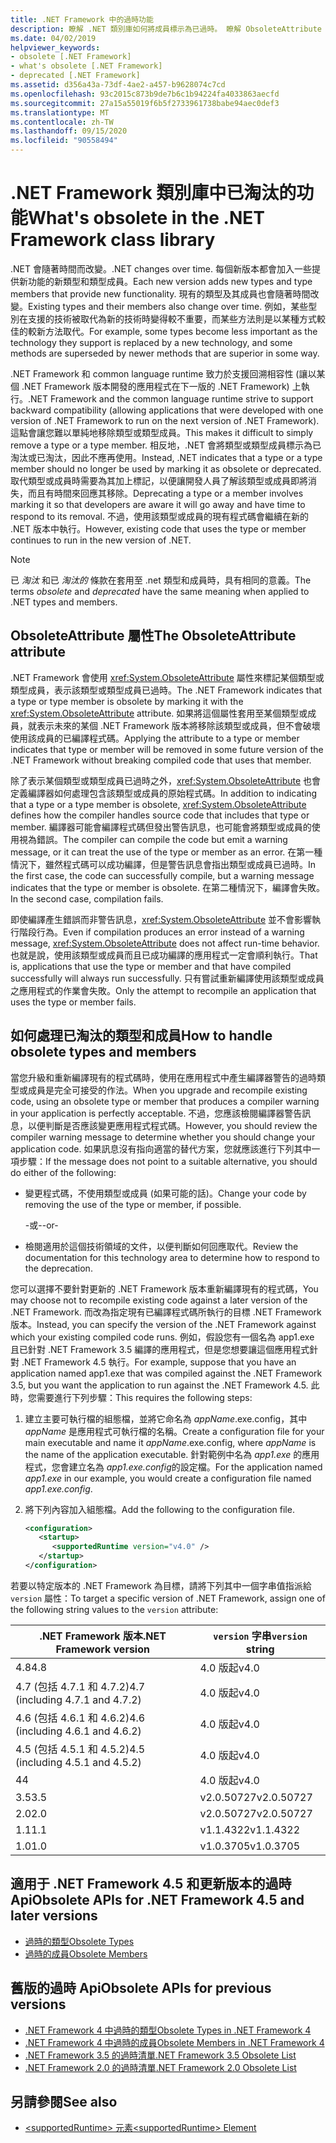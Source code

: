 ```yaml
---
title: .NET Framework 中的過時功能
description: 瞭解 .NET 類別庫如何將成員標示為已過時。 瞭解 ObsoleteAttribute 屬性、如何處理過時的類型和成員等等。
ms.date: 04/02/2019
helpviewer_keywords:
- obsolete [.NET Framework]
- what's obsolete [.NET Framework]
- deprecated [.NET Framework]
ms.assetid: d356a43a-73df-4ae2-a457-b9628074c7cd
ms.openlocfilehash: 93c2015c873b9de7b6c1b94224fa4033863aecfd
ms.sourcegitcommit: 27a15a55019f6b5f2733961738babe94aec0def3
ms.translationtype: MT
ms.contentlocale: zh-TW
ms.lasthandoff: 09/15/2020
ms.locfileid: "90558494"
---
```

# <a name="whats-obsolete-in-the-net-framework-class-library"></a><span data-ttu-id="9b35f-104">.NET Framework 類別庫中已淘汰的功能</span><span class="sxs-lookup"><span data-stu-id="9b35f-104">What's obsolete in the .NET Framework class library</span></span>

<span data-ttu-id="9b35f-105">.NET 會隨著時間而改變。</span><span class="sxs-lookup"><span data-stu-id="9b35f-105">.NET changes over time.</span></span> <span data-ttu-id="9b35f-106">每個新版本都會加入一些提供新功能的新類型和類型成員。</span><span class="sxs-lookup"><span data-stu-id="9b35f-106">Each new version adds new types and type members that provide new functionality.</span></span> <span data-ttu-id="9b35f-107">現有的類型及其成員也會隨著時間改變。</span><span class="sxs-lookup"><span data-stu-id="9b35f-107">Existing types and their members also change over time.</span></span> <span data-ttu-id="9b35f-108">例如，某些型別在支援的技術被取代為新的技術時變得較不重要，而某些方法則是以某種方式較佳的較新方法取代。</span><span class="sxs-lookup"><span data-stu-id="9b35f-108">For example, some types become less important as the technology they support is replaced by a new technology, and some methods are superseded by newer methods that are superior in some way.</span></span>

<span data-ttu-id="9b35f-109">.NET Framework 和 common language runtime 致力於支援回溯相容性 (讓以某個 .NET Framework 版本開發的應用程式在下一版的 .NET Framework) 上執行。</span><span class="sxs-lookup"><span data-stu-id="9b35f-109">.NET Framework and the common language runtime strive to support backward compatibility (allowing applications that were developed with one version of .NET Framework to run on the next version of .NET Framework).</span></span> <span data-ttu-id="9b35f-110">這點會讓您難以單純地移除類型或類型成員。</span><span class="sxs-lookup"><span data-stu-id="9b35f-110">This makes it difficult to simply remove a type or a type member.</span></span> <span data-ttu-id="9b35f-111">相反地，.NET 會將類型或類型成員標示為已淘汰或已淘汰，因此不應再使用。</span><span class="sxs-lookup"><span data-stu-id="9b35f-111">Instead, .NET indicates that a type or a type member should no longer be used by marking it as obsolete or deprecated.</span></span> <span data-ttu-id="9b35f-112">取代類型或成員時需要為其加上標記，以便讓開發人員了解該類型或成員即將消失，而且有時間來回應其移除。</span><span class="sxs-lookup"><span data-stu-id="9b35f-112">Deprecating a type or a member involves marking it so that developers are aware it will go away and have time to respond to its removal.</span></span> <span data-ttu-id="9b35f-113">不過，使用該類型或成員的現有程式碼會繼續在新的 .NET 版本中執行。</span><span class="sxs-lookup"><span data-stu-id="9b35f-113">However, existing code that uses the type or member continues to run in the new version of .NET.</span></span>

> [!NOTE]
> <span data-ttu-id="9b35f-114">已 *淘汰* 和已 *淘汰的* 條款在套用至 .net 類型和成員時，具有相同的意義。</span><span class="sxs-lookup"><span data-stu-id="9b35f-114">The terms *obsolete* and *deprecated* have the same meaning when applied to .NET types and members.</span></span>

## <a name="the-obsoleteattribute-attribute"></a><span data-ttu-id="9b35f-115">ObsoleteAttribute 屬性</span><span class="sxs-lookup"><span data-stu-id="9b35f-115">The ObsoleteAttribute attribute</span></span>

<span data-ttu-id="9b35f-116">.NET Framework 會使用 <xref:System.ObsoleteAttribute> 屬性來標記某個類型或類型成員，表示該類型或類型成員已過時。</span><span class="sxs-lookup"><span data-stu-id="9b35f-116">The .NET Framework indicates that a type or type member is obsolete by marking it with the <xref:System.ObsoleteAttribute> attribute.</span></span> <span data-ttu-id="9b35f-117">如果將這個屬性套用至某個類型或成員，就表示未來的某個 .NET Framework 版本將移除該類型或成員，但不會破壞使用該成員的已編譯程式碼。</span><span class="sxs-lookup"><span data-stu-id="9b35f-117">Applying the attribute to a type or member indicates that type or member will be removed in some future version of the .NET Framework without breaking compiled code that uses that member.</span></span>

<span data-ttu-id="9b35f-118">除了表示某個類型或類型成員已過時之外，<xref:System.ObsoleteAttribute> 也會定義編譯器如何處理包含該類型或成員的原始程式碼。</span><span class="sxs-lookup"><span data-stu-id="9b35f-118">In addition to indicating that a type or a type member is obsolete, <xref:System.ObsoleteAttribute> defines how the compiler handles source code that includes that type or member.</span></span> <span data-ttu-id="9b35f-119">編譯器可能會編譯程式碼但發出警告訊息，也可能會將類型或成員的使用視為錯誤。</span><span class="sxs-lookup"><span data-stu-id="9b35f-119">The compiler can compile the code but emit a warning message, or it can treat the use of the type or member as an error.</span></span> <span data-ttu-id="9b35f-120">在第一種情況下，雖然程式碼可以成功編譯，但是警告訊息會指出類型或成員已過時。</span><span class="sxs-lookup"><span data-stu-id="9b35f-120">In the first case, the code can successfully compile, but a warning message indicates that the type or member is obsolete.</span></span> <span data-ttu-id="9b35f-121">在第二種情況下，編譯會失敗。</span><span class="sxs-lookup"><span data-stu-id="9b35f-121">In the second case, compilation fails.</span></span>

<span data-ttu-id="9b35f-122">即使編譯產生錯誤而非警告訊息，<xref:System.ObsoleteAttribute> 並不會影響執行階段行為。</span><span class="sxs-lookup"><span data-stu-id="9b35f-122">Even if compilation produces an error instead of a warning message, <xref:System.ObsoleteAttribute> does not affect run-time behavior.</span></span> <span data-ttu-id="9b35f-123">也就是說，使用該類型或成員而且已成功編譯的應用程式一定會順利執行。</span><span class="sxs-lookup"><span data-stu-id="9b35f-123">That is, applications that use the type or member and that have compiled successfully will always run successfully.</span></span> <span data-ttu-id="9b35f-124">只有嘗試重新編譯使用該類型或成員之應用程式的作業會失敗。</span><span class="sxs-lookup"><span data-stu-id="9b35f-124">Only the attempt to recompile an application that uses the type or member fails.</span></span>

## <a name="how-to-handle-obsolete-types-and-members"></a><span data-ttu-id="9b35f-125">如何處理已淘汰的類型和成員</span><span class="sxs-lookup"><span data-stu-id="9b35f-125">How to handle obsolete types and members</span></span>

<span data-ttu-id="9b35f-126">當您升級和重新編譯現有的程式碼時，使用在應用程式中產生編譯器警告的過時類型或成員是完全可接受的作法。</span><span class="sxs-lookup"><span data-stu-id="9b35f-126">When you upgrade and recompile existing code, using an obsolete type or member that produces a compiler warning in your application is perfectly acceptable.</span></span> <span data-ttu-id="9b35f-127">不過，您應該檢閱編譯器警告訊息，以便判斷是否應該變更應用程式程式碼。</span><span class="sxs-lookup"><span data-stu-id="9b35f-127">However, you should review the compiler warning message to determine whether you should change your application code.</span></span> <span data-ttu-id="9b35f-128">如果訊息沒有指向適當的替代方案，您就應該進行下列其中一項步驟：</span><span class="sxs-lookup"><span data-stu-id="9b35f-128">If the message does not point to a suitable alternative, you should do either of the following:</span></span>

- <span data-ttu-id="9b35f-129">變更程式碼，不使用類型或成員 (如果可能的話)。</span><span class="sxs-lookup"><span data-stu-id="9b35f-129">Change your code by removing the use of the type or member, if possible.</span></span>

     <span data-ttu-id="9b35f-130">-或-</span><span class="sxs-lookup"><span data-stu-id="9b35f-130">-or-</span></span>

- <span data-ttu-id="9b35f-131">檢閱適用於這個技術領域的文件，以便判斷如何回應取代。</span><span class="sxs-lookup"><span data-stu-id="9b35f-131">Review the documentation for this technology area to determine how to respond to the deprecation.</span></span>

<span data-ttu-id="9b35f-132">您可以選擇不要針對更新的 .NET Framework 版本重新編譯現有的程式碼，</span><span class="sxs-lookup"><span data-stu-id="9b35f-132">You may choose not to recompile existing code against a later version of the .NET Framework.</span></span> <span data-ttu-id="9b35f-133">而改為指定現有已編譯程式碼所執行的目標 .NET Framework 版本。</span><span class="sxs-lookup"><span data-stu-id="9b35f-133">Instead, you can specify the version of the .NET Framework against which your existing compiled code runs.</span></span> <span data-ttu-id="9b35f-134">例如，假設您有一個名為 app1.exe 且已針對 .NET Framework 3.5 編譯的應用程式，但是您想要讓這個應用程式針對 .NET Framework 4.5 執行。</span><span class="sxs-lookup"><span data-stu-id="9b35f-134">For example, suppose that you have an application named app1.exe that was compiled against the .NET Framework 3.5, but you want the application to run against the .NET Framework 4.5.</span></span> <span data-ttu-id="9b35f-135">此時，您需要進行下列步驟：</span><span class="sxs-lookup"><span data-stu-id="9b35f-135">This requires the following steps:</span></span>

1. <span data-ttu-id="9b35f-136">建立主要可執行檔的組態檔，並將它命名為 *appName*.exe.config，其中 *appName* 是應用程式可執行檔的名稱。</span><span class="sxs-lookup"><span data-stu-id="9b35f-136">Create a configuration file for your main executable and name it *appName*.exe.config, where *appName* is the name of the application executable.</span></span> <span data-ttu-id="9b35f-137">針對範例中名為 *app1.exe* 的應用程式，您會建立名為 *app1.exe.config*的設定檔。</span><span class="sxs-lookup"><span data-stu-id="9b35f-137">For the application named *app1.exe* in our example, you would create a configuration file named *app1.exe.config*.</span></span>

2. <span data-ttu-id="9b35f-138">將下列內容加入組態檔。</span><span class="sxs-lookup"><span data-stu-id="9b35f-138">Add the following to the configuration file.</span></span>

    ```xml
    <configuration>
       <startup>
          <supportedRuntime version="v4.0" />
       </startup>
    </configuration>
    ```

<span data-ttu-id="9b35f-139">若要以特定版本的 .NET Framework 為目標，請將下列其中一個字串值指派給 `version` 屬性：</span><span class="sxs-lookup"><span data-stu-id="9b35f-139">To target a specific version of .NET Framework, assign one of the following string values to the `version` attribute:</span></span>

|<span data-ttu-id="9b35f-140">.NET Framework 版本</span><span class="sxs-lookup"><span data-stu-id="9b35f-140">.NET Framework version</span></span>|<span data-ttu-id="9b35f-141">`version` 字串</span><span class="sxs-lookup"><span data-stu-id="9b35f-141">`version` string</span></span>|
|-|-|
|<span data-ttu-id="9b35f-142">4.8</span><span class="sxs-lookup"><span data-stu-id="9b35f-142">4.8</span></span>|<span data-ttu-id="9b35f-143">4.0 版起</span><span class="sxs-lookup"><span data-stu-id="9b35f-143">v4.0</span></span>|
|<span data-ttu-id="9b35f-144">4.7 (包括 4.7.1 和 4.7.2)</span><span class="sxs-lookup"><span data-stu-id="9b35f-144">4.7 (including 4.7.1 and 4.7.2)</span></span>|<span data-ttu-id="9b35f-145">4.0 版起</span><span class="sxs-lookup"><span data-stu-id="9b35f-145">v4.0</span></span>|
|<span data-ttu-id="9b35f-146">4.6 (包括 4.6.1 和 4.6.2)</span><span class="sxs-lookup"><span data-stu-id="9b35f-146">4.6 (including 4.6.1 and 4.6.2)</span></span>|<span data-ttu-id="9b35f-147">4.0 版起</span><span class="sxs-lookup"><span data-stu-id="9b35f-147">v4.0</span></span>|
|<span data-ttu-id="9b35f-148">4.5 (包括 4.5.1 和 4.5.2)</span><span class="sxs-lookup"><span data-stu-id="9b35f-148">4.5 (including 4.5.1 and 4.5.2)</span></span>|<span data-ttu-id="9b35f-149">4.0 版起</span><span class="sxs-lookup"><span data-stu-id="9b35f-149">v4.0</span></span>|
|<span data-ttu-id="9b35f-150">4</span><span class="sxs-lookup"><span data-stu-id="9b35f-150">4</span></span>|<span data-ttu-id="9b35f-151">4.0 版起</span><span class="sxs-lookup"><span data-stu-id="9b35f-151">v4.0</span></span>|
|<span data-ttu-id="9b35f-152">3.5</span><span class="sxs-lookup"><span data-stu-id="9b35f-152">3.5</span></span>|<span data-ttu-id="9b35f-153">v2.0.50727</span><span class="sxs-lookup"><span data-stu-id="9b35f-153">v2.0.50727</span></span>|
|<span data-ttu-id="9b35f-154">2.0</span><span class="sxs-lookup"><span data-stu-id="9b35f-154">2.0</span></span>|<span data-ttu-id="9b35f-155">v2.0.50727</span><span class="sxs-lookup"><span data-stu-id="9b35f-155">v2.0.50727</span></span>|
|<span data-ttu-id="9b35f-156">1.1</span><span class="sxs-lookup"><span data-stu-id="9b35f-156">1.1</span></span>|<span data-ttu-id="9b35f-157">v1.1.4322</span><span class="sxs-lookup"><span data-stu-id="9b35f-157">v1.1.4322</span></span>|
|<span data-ttu-id="9b35f-158">1.0</span><span class="sxs-lookup"><span data-stu-id="9b35f-158">1.0</span></span>|<span data-ttu-id="9b35f-159">v1.0.3705</span><span class="sxs-lookup"><span data-stu-id="9b35f-159">v1.0.3705</span></span>|

## <a name="obsolete-apis-for-net-framework-45-and-later-versions"></a><span data-ttu-id="9b35f-160">適用于 .NET Framework 4.5 和更新版本的過時 Api</span><span class="sxs-lookup"><span data-stu-id="9b35f-160">Obsolete APIs for .NET Framework 4.5 and later versions</span></span>

- [<span data-ttu-id="9b35f-161">過時的類型</span><span class="sxs-lookup"><span data-stu-id="9b35f-161">Obsolete Types</span></span>](obsolete-types.md)
- [<span data-ttu-id="9b35f-162">過時的成員</span><span class="sxs-lookup"><span data-stu-id="9b35f-162">Obsolete Members</span></span>](obsolete-members.md)

## <a name="obsolete-apis-for-previous-versions"></a><span data-ttu-id="9b35f-163">舊版的過時 Api</span><span class="sxs-lookup"><span data-stu-id="9b35f-163">Obsolete APIs for previous versions</span></span>

- <span data-ttu-id="9b35f-164">[.NET Framework 4 中過時的類型](/previous-versions/dotnet/netframework-4.0/ee461503(v=vs.100))</span><span class="sxs-lookup"><span data-stu-id="9b35f-164">[Obsolete Types in .NET Framework 4](/previous-versions/dotnet/netframework-4.0/ee461503(v=vs.100))</span></span>
- <span data-ttu-id="9b35f-165">[.NET Framework 4 中過時的成員](/previous-versions/dotnet/netframework-4.0/ee471421(v=vs.100))</span><span class="sxs-lookup"><span data-stu-id="9b35f-165">[Obsolete Members in .NET Framework 4](/previous-versions/dotnet/netframework-4.0/ee471421(v=vs.100))</span></span>
- <span data-ttu-id="9b35f-166">[.NET Framework 3.5 的過時清單](/previous-versions/cc835481(v=msdn.10))</span><span class="sxs-lookup"><span data-stu-id="9b35f-166">[.NET Framework 3.5 Obsolete List](/previous-versions/cc835481(v=msdn.10))</span></span>
- <span data-ttu-id="9b35f-167">[.NET Framework 2.0 的過時清單](/previous-versions/aa497286(v=msdn.10))</span><span class="sxs-lookup"><span data-stu-id="9b35f-167">[.NET Framework 2.0 Obsolete List](/previous-versions/aa497286(v=msdn.10))</span></span>

## <a name="see-also"></a><span data-ttu-id="9b35f-168">另請參閱</span><span class="sxs-lookup"><span data-stu-id="9b35f-168">See also</span></span>

- [<span data-ttu-id="9b35f-169">\<supportedRuntime> 元素</span><span class="sxs-lookup"><span data-stu-id="9b35f-169">\<supportedRuntime> Element</span></span>](../configure-apps/file-schema/startup/supportedruntime-element.md)
